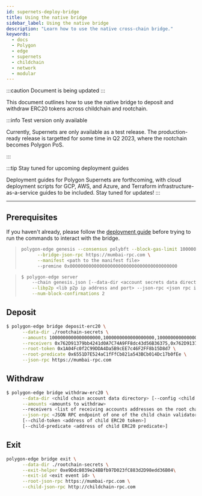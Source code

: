 ```yaml
---
id: supernets-deploy-bridge
title: Using the native bridge
sidebar_label: Using the native bridge
description: "Learn how to use the native cross-chain bridge."
keywords:
  - docs
  - Polygon
  - edge
  - supernets
  - childchain
  - network
  - modular
---
```


:::caution Document is being updated
:::

This document outlines how to use the native bridge to deposit and withdraw ERC20 tokens across childchain and rootchain.

:::info Test version only available

Currently, Supernets are only available as a test release. The production-ready release is targetted for some time in Q2 2023, where the rootchain becomes Polygon PoS.

:::

:::tip Stay tuned for upcoming deployment guides

Deployment guides for Polygon Supernets are forthcoming, with cloud deployment scripts for GCP, AWS, and Azure, and Terraform infrastructure-as-a-service guides to be included. Stay tuned for updates!
:::

---

## Prerequisites

If you haven't already, please follow the [deployment guide](/docs/supernets/operate/local-blockchain.md)
before trying to run the commands to interact with the bridge.

> ```bash
> polygon-edge genesis --consensus polybft --block-gas-limit 10000000 --epoch-size 10 \
>       --bridge-json-rpc https://mumbai-rpc.com \
>       --manifest <path to the manifest file>
>       --premine 0x0000000000000000000000000000000000000000
> ```

> ```bash
> $ polygon-edge server
>     --chain genesis.json [--data-dir <account secrets data directory> | --config <path to the account secrets config>] \
>     --libp2p <lib p2p ip address and port> --json-rpc <json rpc ip address and port> ... \
>     --num-block-confirmations 2
> ```

## Deposit

```bash
$ polygon-edge bridge deposit-erc20 \
      --data-dir ./rootchain-secrets \
      --amounts 1000000000000000000,1000000000000000000,1000000000000000000,1000000000000000000 \
      --receivers 0x762D91379bb4241d0A7C74A9FF8dc43d56B36375,0x762D91379bb4241d0A7C74A9FF8dc43d56B36375,0x762D91379bb4241d0A7C74A9FF8dc43d56B36375,0x762D91379bb4241d0A7C74A9FF8dc43d56B36375 \
      --root-token 0x1A04Fc0f2C99DDA4Da5B9cEE7c46F2FF8b15D8d7 \
      --root-predicate 0x6551D7E524aC1fFfCb821a543BCb014Dc17b0fEe \
      --json-rpc https://mumbai-rpc.com
```

## Withdraw

```bash
$ polygon-edge bridge withdraw-erc20 \
      --data-dir <child chain account data directory> [--config <child chain account config path>] \
      --amounts <amounts to withdraw>
      --receivers <list of receiving accounts addresses on the root chain> \
      --json-rpc <JSON RPC endpoint of one of the child chain validators> \
      [--child-token <address of child ERC20 token>]
      [--child-predicate <address of child ERC20 predicate>]
```

## Exit

```bash
polygon-edge bridge exit \
      --data-dir ./rootchain-secrets \
      --exit-helper 0xe9Ddc8039e24BBfb97D023fC883d2D98edd36B04\
      --exit-id <exit event id> \
      --root-json-rpc https://mumbai-rpc.com \
      --child-json-rpc http://childchain-rpc.com
```
